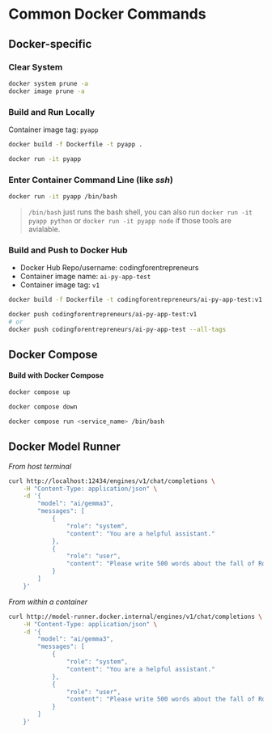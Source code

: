 # Common Docker Commands

## Docker-specific

### Clear System

```bash
docker system prune -a
docker image prune -a
```

### Build and Run Locally

Container image tag: `pyapp`

```bash
docker build -f Dockerfile -t pyapp .
```

```bash
docker run -it pyapp
```

### Enter Container Command Line (like _ssh_)

```bash
docker run -it pyapp /bin/bash
```

> `/bin/bash` just runs the bash shell, you can also run `docker run -it pyapp python` or `docker run -it pyapp node` if those tools are avialable.

### Build and Push to Docker Hub

-   Docker Hub Repo/username: codingforentrepreneurs
-   Container image name: `ai-py-app-test`
-   Container image tag: `v1`

```bash
docker build -f Dockerfile -t codingforentrepreneurs/ai-py-app-test:v1 .
```

```bash
docker push codingforentrepreneurs/ai-py-app-test:v1
# or
docker push codingforentrepreneurs/ai-py-app-test --all-tags
```

## Docker Compose

#### Build with Docker Compose

```bash
docker compose up
```

```bash
docker compose down
```

```bash
docker compose run <service_name> /bin/bash
```

## Docker Model Runner

_From host terminal_

```bash
curl http://localhost:12434/engines/v1/chat/completions \
    -H "Content-Type: application/json" \
    -d '{
        "model": "ai/gemma3",
        "messages": [
            {
                "role": "system",
                "content": "You are a helpful assistant."
            },
            {
                "role": "user",
                "content": "Please write 500 words about the fall of Rome."
            }
        ]
    }'
```

_From within a container_

```bash
curl http://model-runner.docker.internal/engines/v1/chat/completions \
    -H "Content-Type: application/json" \
    -d '{
        "model": "ai/gemma3",
        "messages": [
            {
                "role": "system",
                "content": "You are a helpful assistant."
            },
            {
                "role": "user",
                "content": "Please write 500 words about the fall of Rome."
            }
        ]
    }'
```
